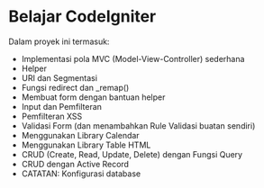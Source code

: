 # Belajar CodeIgniter

Dalam proyek ini termasuk:
- Implementasi pola MVC (Model-View-Controller) sederhana
- Helper
- URI dan Segmentasi
- Fungsi redirect dan _remap()
- Membuat form dengan bantuan helper
- Input dan Pemfilteran
- Pemfilteran XSS
- Validasi Form (dan menambahkan Rule Validasi buatan sendiri)
- Menggunakan Library Calendar
- Menggunakan Library Table HTML
- CRUD (Create, Read, Update, Delete) dengan Fungsi Query
- CRUD dengan Active Record
- CATATAN: Konfigurasi database